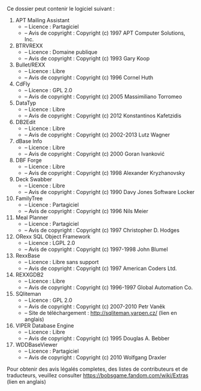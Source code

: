 ﻿Ce dossier peut contenir le logiciel suivant :

1. APT Mailing Assistant
   - – Licence : Partagiciel
   - – Avis de copyright : Copyright (c) 1997 APT Computer Solutions, Inc.
2. BTRVREXX
   - – Licence : Domaine publique
   - – Avis de copyright : Copyright (c) 1993 Gary Koop
3. Bullet/REXX
   - – Licence : Libre
   - – Avis de copyright : Copyright (c) 1996 Cornel Huth
4. CdFly
   - – Licence : GPL 2.0
   - – Avis de copyright : Copyright (c) 2005 Massimiliano Torromeo
5. DataTyp
   - – Licence : Libre
   - – Avis de copyright : Copyright (c) 2012 Konstantinos Kafetzidis
6. DB2Edit
   - – Licence : Libre
   - – Avis de copyright : Copyright (c) 2002-2013 Lutz Wagner
7. dBase Info
   - – Licence : Libre
   - – Avis de copyright : Copyright (c) 2000 Goran Ivanković
8. DBF Forge
   - – Licence : Libre
   - – Avis de copyright : Copyright (c) 1998 Alexander Kryzhanovsky
9. Deck Swabber
   - – Licence : Libre
   - – Avis de copyright : Copyright (c) 1990 Davy Jones Software Locker
10. FamilyTree
    - – Licence : Partagiciel
    - – Avis de copyright : Copyright (c) 1996 Nils Meier
11. Meal Planner
    - – Licence : Partagiciel
    - – Avis de copyright : Copyright (c) 1997 Christopher D. Hodges
12. ORexx SQL Object Framework
    - – Licence : LGPL 2.0
    - – Avis de copyright : Copyright (c) 1997-1998 John Blumel
13. RexxBase
    - – Licence : Libre sans support
    - – Avis de copyright : Copyright (c) 1997 American Coders Ltd.
14. REXXGDB2
    - – Licence : Libre
    - – Avis de copyright : Copyright (c) 1996-1997 Global Automation Co.
15. SQliteman
    - – Licence : GPL 2.0
    - – Avis de copyright : Copyright (c) 2007-2010 Petr Vaněk
    - – Site de téléchargement : http://sqliteman.yarpen.cz/ (lien en anglais)
16. VIPER Database Engine
    - – Licence : Libre
    - – Avis de copyright : Copyright (c) 1995 Douglas A. Bebber
17. WDDBaseViewer
    - – Licence : Partagiciel
    - – Avis de copyright : Copyright (c) 2010 Wolfgang Draxler

Pour obtenir des avis légalés completes, des listes de contributeurs et de traducteurs, veuillez consulter https://bobsgame.fandom.com/wiki/Extras (lien en anglais)
